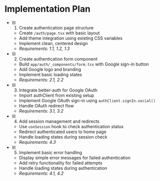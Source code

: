 # Implementation Plan

- [x] 1. Create authentication page structure

  - Create `/auth/page.tsx` with basic layout
  - Add theme integration using existing CSS variables
  - Implement clean, centered design
  - _Requirements: 1.1, 1.2, 1.3_

- [x] 2. Create authentication form component

  - Build `app/auth/_components/form.tsx` with Google sign-in button
  - Add Google logo and branding
  - Implement basic loading states
  - _Requirements: 2.1, 2.2_

- [x] 3. Integrate better-auth for Google OAuth

  - Import authClient from existing setup
  - Implement Google OAuth sign-in using `authClient.signIn.social()`
  - Handle OAuth redirect flow
  - _Requirements: 3.1, 3.2_

- [x] 4. Add session management and redirects

  - Use `useSession` hook to check authentication status
  - Redirect authenticated users to home page
  - Handle loading states during session check
  - _Requirements: 4.3_

- [x] 5. Implement basic error handling

  - Display simple error messages for failed authentication
  - Add retry functionality for failed attempts
  - Handle loading states during authentication
  - _Requirements: 4.1, 4.2_
